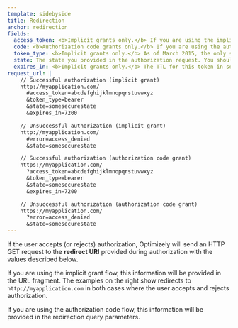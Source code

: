 ```yaml
---
template: sidebyside
title: Redirection
anchor: redirection
fields:
  access_token: <b>Implicit grants only.</b> If you are using the implicit grant flow, this key will contain a valid access token you can use to access the REST API on behalf of the authorizing user. Jump to [Authentication](#authentication-oauth) for instructions on using an access token to access the REST API.
  code: <b>Authorization code grants only.</b> If you are using the authorization code flow, this parameter contains an authorization code, which you can use to exchange for an access token and refresh token. Jump to [Authorization Code](#authorization-code) for instructions on obtaining an access token.
  token_type: <b>Implicit grants only.</b> As of March 2015, the only supported type is `bearer`.
  state: The state you provided in the authorization request. You should verify this value matches the state you provided earlier.
  expires_in: <b>Implicit grants only.</b> The TTL for this token in seconds. As of March 2015, all access tokens will expire in 2 hours (`7200`).
request_url: |
    // Successful authorization (implicit grant)
    http://myapplication.com/
      #access_token=abcdefghijklmnopqrstuvwxyz
      &token_type=bearer
      &state=somesecurestate
      &expires_in=7200

    // Unsuccessful authorization (implicit grant)
    http://myapplication.com/
      #error=access_denied
      &state=somesecurestate

    // Successful authorization (authorization code grant)
    https://myapplication.com/
      ?access_token=abcdefghijklmnopqrstuvwxyz
      &token_type=bearer
      &state=somesecurestate
      &expires_in=7200

    // Unsuccessful authorization (authorization code grant)
    https://myapplication.com/
      ?error=access_denied
      &state=somesecurestate
---
```


If the user accepts (or rejects) authorization, Optimizely will send an HTTP GET request to the <b>redirect URI</b> provided during authorization with the values described below.

If you are using the implicit grant flow, this information will be provided in the URL fragment. The examples on the right show redirects to `http://myapplication.com` in both cases where the user accepts and rejects authorization.

If you are using the authorization code flow, this information will be provided in the redirection query parameters.
